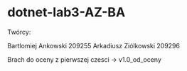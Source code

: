 # dotnet-lab3-AZ-BA

Twórcy:

Bartlomiej Ankowski 209255
Arkadiusz Ziólkowski 209296

Brach do oceny z pierwszej czesci -> v1.0_od_oceny
